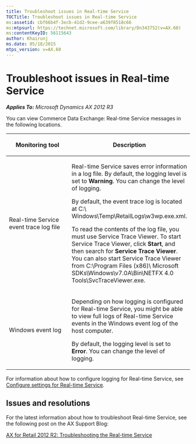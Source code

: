 ```yaml
---
title: Troubleshoot issues in Real-time Service
TOCTitle: Troubleshoot issues in Real-time Service
ms:assetid: cbf66b4f-3ecb-41d2-9cee-a639f8518c66
ms:mtpsurl: https://technet.microsoft.com/library/Dn343752(v=AX.60)
ms:contentKeyID: 56115643
author: Khairunj
ms.date: 05/18/2015
mtps_version: v=AX.60
---
```


# Troubleshoot issues in Real-time Service 


_**Applies To:** Microsoft Dynamics AX 2012 R3_

You can view Commerce Data Exchange: Real-time Service messages in the following locations.

<table>
<colgroup>
<col style="width: 50%" />
<col style="width: 50%" />
</colgroup>
<thead>
<tr class="header">
<th><p>Monitoring tool</p></th>
<th><p>Description</p></th>
</tr>
</thead>
<tbody>
<tr class="odd">
<td><p>Real-time Service event trace log file</p></td>
<td><p>Real-time Service saves error information in a log file. By default, the logging level is set to <strong>Warning</strong>. You can change the level of logging.</p>
<p>By default, the event trace log is located at C:\ Windows\Temp\RetailLogs\w3wp.exe.xml.</p>
<p>To read the contents of the log file, you must use Service Trace Viewer. To start Service Trace Viewer, click <strong>Start</strong>, and then search for <strong>Service Trace Viewer</strong>. You can also start Service Trace Viewer from C:\Program Files (x86)\ Microsoft SDKs\Windows\v7.0A\Bin\NETFX 4.0 Tools\SvcTraceViewer.exe.</p></td>
</tr>
<tr class="even">
<td><p>Windows event log</p></td>
<td><p>Depending on how logging is configured for Real-time Service, you might be able to view full logs of Real-time Service events in the Windows event log of the host computer.</p>
<p>By default, the logging level is set to <strong>Error</strong>. You can change the level of logging.</p></td>
</tr>
</tbody>
</table>


For information about how to configure logging for Real-time Service, see [Configure settings for Real-time Service](configure-settings-for-real-time-service.md).

## Issues and resolutions

For the latest information about how to troubleshoot Real-time Service, see the following post on the AX Support Blog:

[AX for Retail 2012 R2: Troubleshooting the Real-time Service](http://blogs.msdn.com/b/axsupport/archive/2012/12/31/ax-for-retail-2012-r2-troubleshooting-the-real-time-service.aspx)

  


